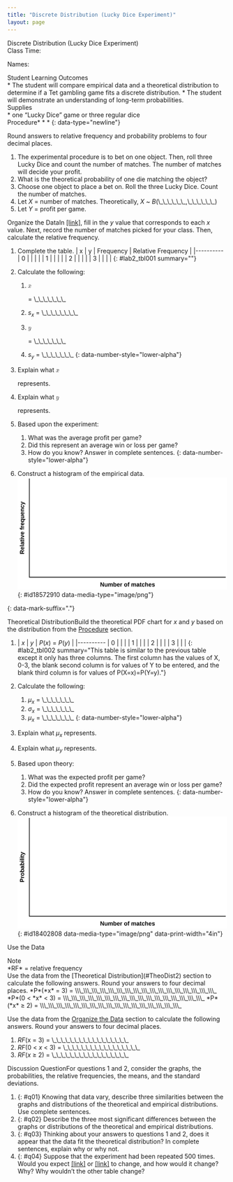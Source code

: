 ```yaml
---
title: "Discrete Distribution (Lucky Dice Experiment)"
layout: page
---
```



<div data-type="note" class="statistics lab" data-label="" markdown="1">
<div data-type="title">
Discrete Distribution (Lucky Dice Experiment)
</div>
Class Time:

Names:

<div data-type="list" id="id8107935" markdown="1">
<div data-type="title">
Student Learning Outcomes
</div>
* The student will compare empirical data and a theoretical distribution to determine if a Tet gambling game fits a discrete distribution.
* The student will demonstrate an understanding of long-term probabilities.

</div>
<div data-type="list" id="element-254" markdown="1">
<div data-type="title">
Supplies
</div>
* one “Lucky Dice” game or three regular dice

</div>
<span data-type="title" id="procedure">Procedure</span>* * *
{: data-type="newline"}

Round answers to relative frequency and probability problems to four decimal places.

1.  The experimental procedure is to bet on one object. Then, roll three Lucky Dice and count the number of matches. The number of matches will decide your profit.
2.  What is the theoretical probability of one die matching the object?
3.  Choose one object to place a bet on. Roll the three Lucky Dice. Count the number of matches.
4.  Let *X* = number of matches. Theoretically, *X* ~ *B*(\\\_\\\_\\\_\\\_\\\_\\\_,\\\_\\\_\\\_\\\_\\\_\\\_)
5.  Let *Y* = profit per game.

<span data-type="title" id="OrgData2">Organize the Data</span>In [\[link\]](#lab2_tbl001), fill in the *y* value that corresponds to each *x* value. Next, record the number of matches picked for your class. Then, calculate the relative frequency.

1.  Complete the table.
    | x | y | Frequency | Relative Frequency |
    |----------
    | 0 |  |  |  |
    | 1 |  |  |  |
    | 2 |  |  |  |
    | 3 |  |  |  |
    {: #lab2_tbl001 summary=""}

2.  Calculate the following:
    1.  <math xmlns="http://www.w3.org/1998/Math/MathML"> <mover accent="true"> <mi>x</mi> <mo>¯</mo> </mover> </math>
        
        = \\\_\\\_\\\_\\\_\\\_\\\_\\\_
    2.  *s<sub>x</sub>* = \\\_\\\_\\\_\\\_\\\_\\\_\\\_\\\_
    3.  <math xmlns="http://www.w3.org/1998/Math/MathML"> <mover accent="true"> <mi>y</mi> <mo>¯</mo> </mover> </math>
        
        = \\\_\\\_\\\_\\\_\\\_\\\_\\\_
    4.  *s<sub>y</sub>* = \\\_\\\_\\\_\\\_\\\_\\\_\\\_
    {: data-number-style="lower-alpha"}

3.  Explain what
    <math xmlns="http://www.w3.org/1998/Math/MathML"> <mover accent="true"> <mi>x</mi> <mo>¯</mo> </mover> </math>
    
    represents.
4.  Explain what
    <math xmlns="http://www.w3.org/1998/Math/MathML"> <mover accent="true"> <mi>y</mi> <mo>¯</mo> </mover> </math>
    
    represents.
5.  Based upon the experiment:
    1.  What was the average profit per game?
    2.  Did this represent an average win or loss per game?
    3.  How do you know? Answer in complete sentences.
    {: data-number-style="lower-alpha"}

6.  Construct a histogram of the empirical data. ![This is a blank graph template. The x-axis is labeled Number of matches. The y-axis is labeled Relative frequency.](../resources/fig-ch04_18_01.png){: #id18572910 data-media-type="image/png"}


{: data-mark-suffix="."}

<span data-type="title" id="TheoDist2">Theoretical Distribution</span>Build the theoretical PDF chart for *x* and *y* based on the distribution from the [Procedure](#procedure) section.

1.  | *x* | *y* | *P*(*x*) = *P*(*y*) |
    |----------
    | 0 |  |  |
    | 1 |  |  |
    | 2 |  |  |
    | 3 |  |  |
    {: #lab2_tbl002 summary="This table is similar to the previous table except it only has three columns. The first column has the values of X, 0-3, the blank second column is for values of Y to be entered, and the blank third column is for values of P(X=x)=P(Y=y)."}

2.  Calculate the following:
    1.  *μ<sub>x</sub>* = \\\_\\\_\\\_\\\_\\\_\\\_\\\_
    2.  *σ<sub>x</sub>* = \\\_\\\_\\\_\\\_\\\_\\\_\\\_
    3.  *μ<sub>x</sub>* = \\\_\\\_\\\_\\\_\\\_\\\_\\\_
    {: data-number-style="lower-alpha"}

3.  Explain what *μ<sub>x</sub>* represents.
4.  Explain what *μ<sub>y</sub>* represents.
5.  Based upon theory:
    1.  What was the expected profit per game?
    2.  Did the expected profit represent an average win or loss per game?
    3.  How do you know? Answer in complete sentences.
    {: data-number-style="lower-alpha"}

6.  Construct a histogram of the theoretical distribution. ![This is a blank graph template. The x-axis is labeled Number of diamonds. The y-axis is labeled Probability.](../resources/fig-ch04_18_02.png){: #id18402808 data-media-type="image/png" data-print-width="4in"}



<span data-type="title">Use the Data</span>

<div data-type="note" id="eip-944" data-label="" markdown="1">
<div data-type="title">
Note
</div>
*RF* = relative frequency

</div>
Use the data from the [Theoretical Distribution](#TheoDist2) section to calculate the following answers. Round your answers to four decimal places. <span data-type="list" data-list-type="enumerated" id="listular"><span data-type="item">*P*(*x* = 3) = \\\_\\\_\\\_\\\_\\\_\\\_\\\_\\\_\\\_\\\_\\\_\\\_\\\_\\\_\\\_\\\_\\\_</span> <span data-type="item">*P*(0 &lt; *x* &lt; 3) = \\\_\\\_\\\_\\\_\\\_\\\_\\\_\\\_\\\_\\\_\\\_\\\_\\\_\\\_\\\_\\\_\\\_</span> <span data-type="item">*P*(*x* ≥ 2) = \\\_\\\_\\\_\\\_\\\_\\\_\\\_\\\_\\\_\\\_\\\_\\\_\\\_\\\_\\\_\\\_\\\_</span> </span>

Use the data from the [Organize the Data](#OrgData2) section to calculate the following answers. Round your answers to four decimal places.

1.  *RF*(x = 3) = \\\_\\\_\\\_\\\_\\\_\\\_\\\_\\\_\\\_\\\_\\\_\\\_\\\_\\\_\\\_\\\_\\\_
2.  *RF*(0 &lt; *x* &lt; 3) = \\\_\\\_\\\_\\\_\\\_\\\_\\\_\\\_\\\_\\\_\\\_\\\_\\\_\\\_\\\_\\\_\\\_
3.  *RF*(*x* ≥ 2) = \\\_\\\_\\\_\\\_\\\_\\\_\\\_\\\_\\\_\\\_\\\_\\\_\\\_\\\_\\\_\\\_\\\_

<span data-type="title">Discussion Question</span>For questions 1 and 2, consider the graphs, the probabilities, the relative frequencies, the means, and the standard deviations.

1.  {: #q01} Knowing that data vary, describe three similarities between the graphs and distributions of the theoretical and empirical distributions. Use complete sentences.
2.  {: #q02} Describe the three most significant differences between the graphs or distributions of the theoretical and empirical distributions.
3.  {: #q03} Thinking about your answers to questions 1 and 2, does it appear that the data fit the theoretical distribution? In complete sentences, explain why or why not.
4.  {: #q04} Suppose that the experiment had been repeated 500 times. Would you expect [\[link\]](#lab2_tbl001) or [\[link\]](#lab2_tbl002) to change, and how would it change? Why? Why wouldn’t the other table change?

</div>

